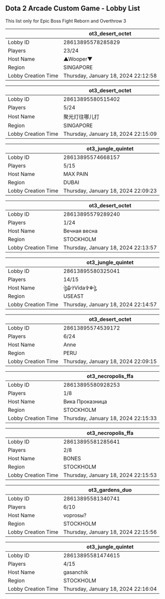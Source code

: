 ## Dota 2 Arcade Custom Game - Lobby List

This list only for Epic Boss Fight Reborn and Overthrow 3

|  | ot3_desert_octet |
| ------ | ------ |
| Lobby ID | 28613895578285829 |
| Players | 23/24 |
| Host Name | ▲Wooper▼ |
| Region | SINGAPORE |
| Lobby Creation Time | Thursday, January 18, 2024 22:12:58 |


|  | ot3_desert_octet |
| ------ | ------ |
| Lobby ID | 28613895580515402 |
| Players | 5/24 |
| Host Name | 聚光灯往哪儿打 |
| Region | SINGAPORE |
| Lobby Creation Time | Thursday, January 18, 2024 22:15:09 |


|  | ot3_jungle_quintet |
| ------ | ------ |
| Lobby ID | 28613895574668157 |
| Players | 5/15 |
| Host Name | MAX PAIN |
| Region | DUBAI |
| Lobby Creation Time | Thursday, January 18, 2024 22:09:23 |


|  | ot3_desert_octet |
| ------ | ------ |
| Lobby ID | 28613895579289240 |
| Players | 1/24 |
| Host Name | Вечная весна |
| Region | STOCKHOLM |
| Lobby Creation Time | Thursday, January 18, 2024 22:13:57 |


|  | ot3_jungle_quintet |
| ------ | ------ |
| Lobby ID | 28613895580325041 |
| Players | 14/15 |
| Host Name | ঔৣ☬✞Vida✞☬ঔৣ |
| Region | USEAST |
| Lobby Creation Time | Thursday, January 18, 2024 22:14:57 |


|  | ot3_desert_octet |
| ------ | ------ |
| Lobby ID | 28613895574539172 |
| Players | 6/24 |
| Host Name | Anne |
| Region | PERU |
| Lobby Creation Time | Thursday, January 18, 2024 22:09:15 |


|  | ot3_necropolis_ffa |
| ------ | ------ |
| Lobby ID | 28613895580928253 |
| Players | 1/8 |
| Host Name | Вика Проказница |
| Region | STOCKHOLM |
| Lobby Creation Time | Thursday, January 18, 2024 22:15:33 |


|  | ot3_necropolis_ffa |
| ------ | ------ |
| Lobby ID | 28613895581285641 |
| Players | 2/8 |
| Host Name | BONES |
| Region | STOCKHOLM |
| Lobby Creation Time | Thursday, January 18, 2024 22:15:53 |


|  | ot3_gardens_duo |
| ------ | ------ |
| Lobby ID | 28613895581340741 |
| Players | 6/10 |
| Host Name | voprosы? |
| Region | STOCKHOLM |
| Lobby Creation Time | Thursday, January 18, 2024 22:15:56 |


|  | ot3_jungle_quintet |
| ------ | ------ |
| Lobby ID | 28613895581474615 |
| Players | 4/15 |
| Host Name | gasanchik |
| Region | STOCKHOLM |
| Lobby Creation Time | Thursday, January 18, 2024 22:16:04 |


